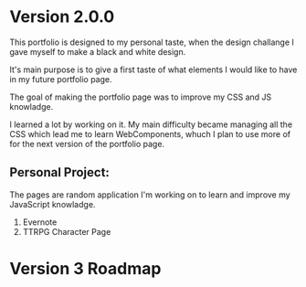 # Version 2.0.0

This portfolio is designed to my personal taste, when the design challange I gave myself to make a black and white design.

It's main purpose is to give a first taste of what elements I would like to have in my future portfolio page.

The goal of making the portfolio page was to improve my CSS and JS knowladge.

I learned a lot by working on it. 
My main difficulty became managing all the CSS which lead me to learn WebComponents, whuch I plan to use more of for the next version of the portfolio page.


## Personal Project:
The pages are random application I'm working on to learn and improve my JavaScript knowladge.
1. Evernote
2. TTRPG Character Page


# Version 3 Roadmap
